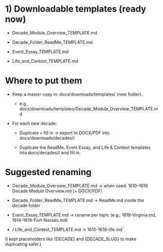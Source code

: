 # 1) Downloadable templates (ready now)

- Decade_Module_Overview_TEMPLATE.md

- Decade_Folder_ReadMe_TEMPLATE.md

- Event_Essay_TEMPLATE.md

- Life_and_Context_TEMPLATE.md

# Where to put them

- Keep a master copy in: docs/downloads/templates/ (new folder).

    - e.g., docs/downloads/templates/Decade_Module_Overview_TEMPLATE.md

- For each new decade:

    - Duplicate + fill in → export to DOCX/PDF into docs/downloads/decades/<decade>/

    - Duplicate the ReadMe, Event Essay, and Life & Context templates into docs/decades/<decade>/ and fill in.

# Suggested renaming

- Decade_Module_Overview_TEMPLATE.md → when used: 1610–1619 Decade Module Overview.md (+ DOCX/PDF)

- Decade_Folder_ReadMe_TEMPLATE.md → ReadMe.md inside the decade folder

- Event_Essay_TEMPLATE.md → rename per topic (e.g., 1619-Virginia.md, 1614-1618-Fort-Nassau.md)

- / Life_and_Context_TEMPLATE.md → 1610-1619-life.md

(I kept placeholders like {DECADE} and {DECADE_SLUG} to make duplicating safer.)
